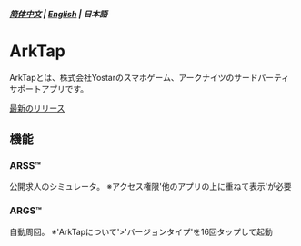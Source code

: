 ##### [简体中文](README.md) | [English](README_EN.md) | 日本語
# ArkTap
ArkTapとは、株式会社Yostarのスマホゲーム、アークナイツのサードパーティサポートアプリです。

[最新のリリース](https://github.com/IcebemAst/ArknightsTap/releases/latest)

## 機能

### ARSS™
公開求人のシミュレータ。
※アクセス権限'他のアプリの上に重ねて表示'が必要

### ARGS™
自動周回。
※'ArkTapについて'>'バージョンタイプ'を16回タップして起動


